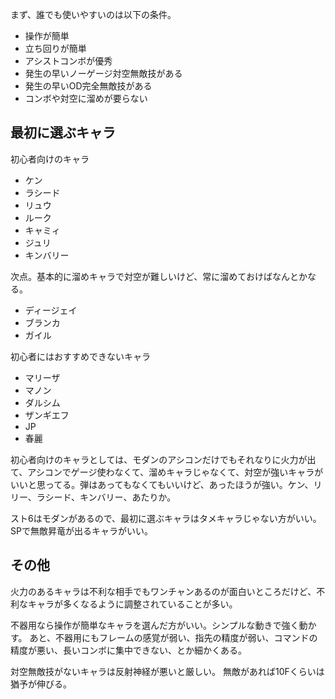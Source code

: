 まず、誰でも使いやすいのは以下の条件。

- 操作が簡単
- 立ち回りが簡単
- アシストコンボが優秀
- 発生の早いノーゲージ対空無敵技がある
- 発生の早いOD完全無敵技がある
- コンボや対空に溜めが要らない

## 最初に選ぶキャラ

初心者向けのキャラ

- ケン
- ラシード
- リュウ
- ルーク
- キャミィ
- ジュリ
- キンバリー

次点。基本的に溜めキャラで対空が難しいけど、常に溜めておけばなんとかなる。

- ディージェイ
- ブランカ
- ガイル

初心者にはおすすめできないキャラ

- マリーザ
- マノン
- ダルシム
- ザンギエフ
- JP
- 春麗

初心者向けのキャラとしては、モダンのアシコンだけでもそれなりに火力が出て、アシコンでゲージ使わなくて、溜めキャラじゃなくて、対空が強いキャラがいいと思ってる。弾はあってもなくてもいいけど、あったほうが強い。ケン、リリー、ラシード、キンバリー、あたりか。

スト6はモダンがあるので、最初に選ぶキャラはタメキャラじゃない方がいい。SPで無敵昇竜が出るキャラがいい。

## その他

火力のあるキャラは不利な相手でもワンチャンあるのが面白いところだけど、不利なキャラが多くなるように調整されていることが多い。

不器用なら操作が簡単なキャラを選んだ方がいい。シンプルな動きで強く動かす。
あと、不器用にもフレームの感覚が弱い、指先の精度が弱い、コマンドの精度が悪い、長いコンボに集中できない、とか細かくある。

対空無敵技がないキャラは反射神経が悪いと厳しい。
無敵があれば10Fくらいは猶予が伸びる。
